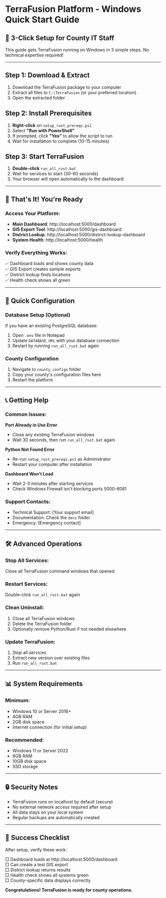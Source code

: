 # TerraFusion Platform - Windows Quick Start Guide

## 🚀 3-Click Setup for County IT Staff

This guide gets TerraFusion running on Windows in 3 simple steps. No technical expertise required!

---

## Step 1: Download & Extract
1. Download the TerraFusion package to your computer
2. Extract all files to `C:\TerraFusion` (or your preferred location)
3. Open the extracted folder

## Step 2: Install Prerequisites
1. **Right-click** on `setup_rust_prereqs.ps1`
2. Select **"Run with PowerShell"**
3. If prompted, click **"Yes"** to allow the script to run
4. Wait for installation to complete (10-15 minutes)

## Step 3: Start TerraFusion
1. **Double-click** `run_all_rust.bat`
2. Wait for services to start (30-60 seconds)
3. Your browser will open automatically to the dashboard

---

## 🎯 That's It! You're Ready

### Access Your Platform:
- **Main Dashboard**: http://localhost:5000/dashboard
- **GIS Export Tool**: http://localhost:5000/gis-dashboard
- **District Lookup**: http://localhost:5000/district-lookup-dashboard
- **System Health**: http://localhost:5000/health

### Verify Everything Works:
✅ Dashboard loads and shows county data  
✅ GIS Export creates sample exports  
✅ District lookup finds locations  
✅ Health check shows all green  

---

## 🔧 Quick Configuration

### Database Setup (Optional)
If you have an existing PostgreSQL database:
1. Open `.env` file in Notepad
2. Update `DATABASE_URL` with your database connection
3. Restart by running `run_all_rust.bat` again

### County Configuration
1. Navigate to `county_configs` folder
2. Copy your county's configuration files here
3. Restart the platform

---

## 📞 Getting Help

### Common Issues:

**Port Already in Use Error**
- Close any existing TerraFusion windows
- Wait 30 seconds, then run `run_all_rust.bat` again

**Python Not Found Error**
- Re-run `setup_rust_prereqs.ps1` as Administrator
- Restart your computer after installation

**Dashboard Won't Load**
- Wait 2-3 minutes after starting services
- Check Windows Firewall isn't blocking ports 5000-8081

### Support Contacts:
- Technical Support: [Your support email]
- Documentation: Check the `docs` folder
- Emergency: [Emergency contact]

---

## 🛠️ Advanced Operations

### Stop All Services:
Close all TerraFusion command windows that opened

### Restart Services:
Double-click `run_all_rust.bat` again

### Clean Uninstall:
1. Close all TerraFusion windows
2. Delete the TerraFusion folder
3. Optionally remove Python/Rust if not needed elsewhere

### Update TerraFusion:
1. Stop all services
2. Extract new version over existing files
3. Run `run_all_rust.bat`

---

## 📊 System Requirements

### Minimum:
- Windows 10 or Server 2016+
- 4GB RAM
- 2GB disk space
- Internet connection (for initial setup)

### Recommended:
- Windows 11 or Server 2022
- 8GB RAM
- 10GB disk space
- SSD storage

---

## 🔒 Security Notes

- TerraFusion runs on localhost by default (secure)
- No external network access required after setup
- All data stays on your local system
- Regular backups are automatically created

---

## 🎉 Success Checklist

After setup, verify these work:

□ Dashboard loads at http://localhost:5000/dashboard  
□ Can create a test GIS export  
□ District lookup returns results  
□ Health check shows all systems green  
□ County-specific data displays correctly  

**Congratulations! TerraFusion is ready for county operations.**